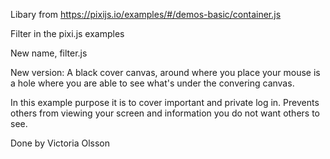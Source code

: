 Libary from https://pixijs.io/examples/#/demos-basic/container.js

Filter in the pixi.js examples

New name, filter.js

New version: 
A black cover canvas, around where you place your mouse is a hole where you are able to see what's under the convering canvas.

In this example purpose it is to cover important and private log in. Prevents others from viewing your screen and information you do not want others to see. 

Done by Victoria Olsson

